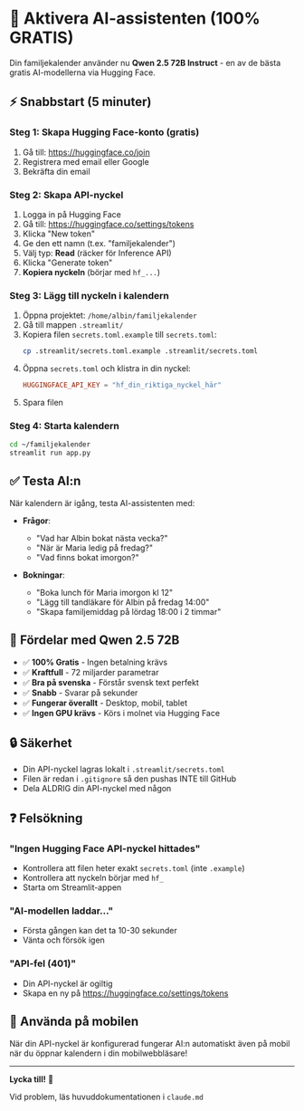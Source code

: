 # 🤖 Aktivera AI-assistenten (100% GRATIS)

Din familjekalender använder nu **Qwen 2.5 72B Instruct** - en av de bästa gratis AI-modellerna via Hugging Face.

## ⚡ Snabbstart (5 minuter)

### Steg 1: Skapa Hugging Face-konto (gratis)
1. Gå till: https://huggingface.co/join
2. Registrera med email eller Google
3. Bekräfta din email

### Steg 2: Skapa API-nyckel
1. Logga in på Hugging Face
2. Gå till: https://huggingface.co/settings/tokens
3. Klicka "New token"
4. Ge den ett namn (t.ex. "familjekalender")
5. Välj typ: **Read** (räcker för Inference API)
6. Klicka "Generate token"
7. **Kopiera nyckeln** (börjar med `hf_...`)

### Steg 3: Lägg till nyckeln i kalendern
1. Öppna projektet: `/home/albin/familjekalender`
2. Gå till mappen `.streamlit/`
3. Kopiera filen `secrets.toml.example` till `secrets.toml`:
   ```bash
   cp .streamlit/secrets.toml.example .streamlit/secrets.toml
   ```
4. Öppna `secrets.toml` och klistra in din nyckel:
   ```toml
   HUGGINGFACE_API_KEY = "hf_din_riktiga_nyckel_här"
   ```
5. Spara filen

### Steg 4: Starta kalendern
```bash
cd ~/familjekalender
streamlit run app.py
```

## ✅ Testa AI:n

När kalendern är igång, testa AI-assistenten med:

- **Frågor**:
  - "Vad har Albin bokat nästa vecka?"
  - "När är Maria ledig på fredag?"
  - "Vad finns bokat imorgon?"

- **Bokningar**:
  - "Boka lunch för Maria imorgon kl 12"
  - "Lägg till tandläkare för Albin på fredag 14:00"
  - "Skapa familjemiddag på lördag 18:00 i 2 timmar"

## 🌟 Fördelar med Qwen 2.5 72B

- ✅ **100% Gratis** - Ingen betalning krävs
- ✅ **Kraftfull** - 72 miljarder parametrar
- ✅ **Bra på svenska** - Förstår svensk text perfekt
- ✅ **Snabb** - Svarar på sekunder
- ✅ **Fungerar överallt** - Desktop, mobil, tablet
- ✅ **Ingen GPU krävs** - Körs i molnet via Hugging Face

## 🔒 Säkerhet

- Din API-nyckel lagras lokalt i `.streamlit/secrets.toml`
- Filen är redan i `.gitignore` så den pushas INTE till GitHub
- Dela ALDRIG din API-nyckel med någon

## ❓ Felsökning

### "Ingen Hugging Face API-nyckel hittades"
- Kontrollera att filen heter exakt `secrets.toml` (inte `.example`)
- Kontrollera att nyckeln börjar med `hf_`
- Starta om Streamlit-appen

### "AI-modellen laddar..."
- Första gången kan det ta 10-30 sekunder
- Vänta och försök igen

### "API-fel (401)"
- Din API-nyckel är ogiltig
- Skapa en ny på https://huggingface.co/settings/tokens

## 📱 Använda på mobilen

När din API-nyckel är konfigurerad fungerar AI:n automatiskt även på mobil när du öppnar kalendern i din mobilwebbläsare!

---

**Lycka till!** 🚀

Vid problem, läs huvuddokumentationen i `claude.md`
